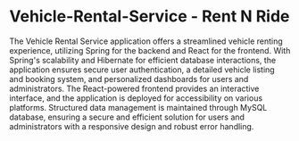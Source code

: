 # Vehicle-Rental-Service - Rent N Ride 

	
The Vehicle Rental Service application offers a streamlined vehicle renting experience, utilizing Spring for the backend and React for the frontend. With Spring's scalability and Hibernate for efficient database interactions, the application ensures secure user authentication, a detailed vehicle listing and booking system, and personalized dashboards for users and administrators. The React-powered frontend provides an interactive interface, and the application is deployed for accessibility on various platforms. Structured data management is maintained through MySQL database, ensuring a secure and efficient solution for users and administrators with a responsive design and robust error handling.
